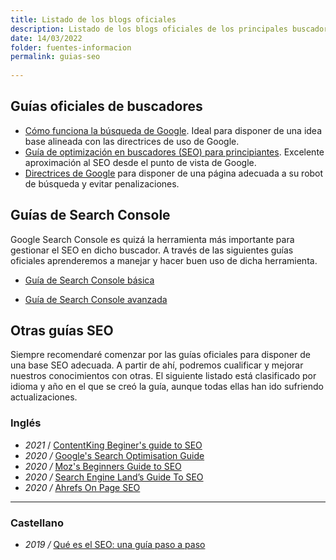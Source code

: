 ```yaml
---
title: Listado de los blogs oficiales
description: Listado de los blogs oficiales de los principales buscadores
date: 14/03/2022
folder: fuentes-informacion
permalink: guias-seo
  
---
```


## Guías oficiales de buscadores

- [Cómo funciona la búsqueda de Google](https://developers.google.com/search/docs/beginner/how-search-works?hl=es). Ideal para disponer de una idea base alineada con las directrices de uso de Google.
- [Guía de optimización en buscadores (SEO) para principiantes](https://developers.google.com/search/docs/beginner/seo-starter-guide?hl=es). Excelente aproximación al SEO desde el punto de vista de Google.
- [Directrices de Google](https://developers.google.com/search/docs/advanced/guidelines/overview?hl=es) para disponer de una página adecuada a su robot de búsqueda y evitar penalizaciones.

## Guías de Search Console

Google Search Console es quizá la herramienta más importante para gestionar el SEO en dicho buscador. A través de las siguientes guías oficiales aprenderemos a manejar y hacer buen uso de dicha herramienta.

- [Guía de Search Console básica]( https://developers.google.com/search/docs/beginner/search-console)

- [Guía de Search Console avanzada](https://developers.google.com/search/docs/advanced/guidelines/search-console)

## Otras guías SEO

Siempre recomendaré comenzar por las guías oficiales para disponer de una base SEO adecuada. A partir de ahí, podremos cualificar y mejorar nuestros conocimientos con otras. El siguiente listado está clasificado por idioma y año en el que se creó la guía, aunque todas ellas han ido sufriendo actualizaciones.

### Inglés 

- *2021* / [ContentKing Beginer's guide to SEO](https://www.contentkingapp.com/academy/seo-guide/)
-   _2020 /_  [Google's Search Optimisation Guide](https://static.googleusercontent.com/media/www.google.com/en//webmasters/docs/search-engine-optimization-starter-guide.pdf)
-   _2020 /_  [Moz's Beginners Guide to SEO](https://moz.com/beginners-guide-to-seo)
-   _2020 /_  [Search Engine Land’s Guide To SEO](http://searchengineland.com/guide/seo)
-   _2020 /_  [Ahrefs On Page SEO](https://ahrefs.com/blog/on-page-seo/)

----------

### Castellano

-   _2019 /_  [Qué es el SEO: una guía paso a paso](https://neilpatel.com/es/que-es-seo-una-guia-paso-a-paso/)

<!--stackedit_data:
eyJoaXN0b3J5IjpbNzYyMzAyNzIsLTEzNTMxNTMwNV19
-->